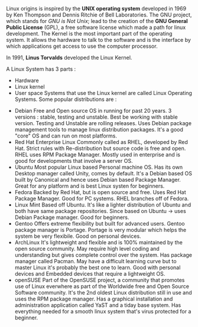 Linux origins is inspired by the **UNIX operating system** developed in 1969 by Ken Thompson and Dennis Ritchie of Bell Laboratories. The GNU project, which stands for *GNU is Not Unix*; lead to the creation of the __GNU General Public License__ (GPL), a free software license which made a path for linux development.
The Kernel is the most important part of the operating system. It allows the hardware to talk to the software and is the interface by which applications get access to use the computer processor. 

In 1991, **Linus Torvalds** developed the Linux Kernel.

A Linux System has 3 parts : 
- Hardware
- Linux kernel
- User space
Systems that use the Linux kernel are called Linux Operating Systems. Some popular distributions are : 
+ Debian 
  Free and Open source OS in running for past 20 years. 3 versions : stable, testing and unstable. Best be working with stable version. Testing and Unstable are rolling releases. Uses Debian package management tools to manage linux distribution packages. It's a good "core" OS and can run on most platforms.
+ Red Hat Enterprise Linux
  Commonly called as RHEL, developed by Red Hat. Strict rules with Re-distribution but source code is free and open. RHEL uses RPM Package Manager. Mostly used in enterprise and is good for developments that involve a server OS.
+ Ubuntu
  Most popular Linux based Personal machine OS. Has its own Desktop manager called Unity, comes by default. It's a Debian based OS built by Canonical and hence uses Debian based Package Manager. Great for any platform and is best Linux systen for beginners.
+ Fedora
  Backed by Red Hat, but is open source and free. Uses Red Hat Package Manager. Good for PC systems. RHEL branches off of Fedora.
+ Linux Mint
  Based off Ubuntu. It's like a lighter distribution of Ubuntu and both have same package repositories. Since based on Ubuntu -> uses Debian Package manager. Good for beginners.
+ Gentoo
  Offers extreme flexibility but built for advanced users. Gentoo package manager is Portage. Portage is very modular which helps the system be very  flexibile. Good on personal devices.
+ ArchLinux
  It's lightweight and flexible and is 100% maintained by the open source community. May require high level coding and understanding but gives complete control over the system. Has package manager called Pacman. May have a difficult learning curve but to master Linux it's probably the best one to learn. Good with personal devices and Embedded devices that require a lightweight OS.
+ openSUSE
  Part of the OpenSUSE project, a community that promotes use of Linux everwhere as part of the Worldwide free and Open Source Software community. It's the 2nd oldest Linux distribution still in use and uses the RPM package manager. Has a graphical installation and administration application called YaST and a tiday base system. Has everything needed for a smooth linux system that's virus protected for a beginner.

